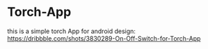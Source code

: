 # Torch-App
this is a simple torch App for android
design: https://dribbble.com/shots/3830289-On-Off-Switch-for-Torch-App
